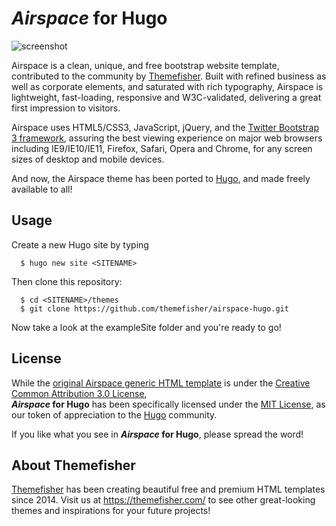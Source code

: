 # _Airspace_ for Hugo
![screenshot](https://github.com/themefisher/airspace-hugo/raw/master/images/screenshot.png "Home of the website")

Airspace is a clean, unique, and free bootstrap website template, contributed to the community by [Themefisher](https://themefisher.com/). Built with refined business as well as corporate elements, and saturated with rich typography, Airspace is lightweight, fast-loading, responsive and W3C-validated, delivering a great first impression to visitors.

Airspace uses HTML5/CSS3, JavaScript, jQuery, and the [Twitter Bootstrap 3 framework](https://getbootstrap.com/docs/3.3/), assuring the best viewing experience on major web browsers including IE9/IE10/IE11, Firefox, Safari, Opera and Chrome, for any screen sizes of desktop and mobile devices.

And now, the Airspace theme has been ported to [Hugo](https://gohugo.io/), and made freely available to all!

## Usage

Create a new Hugo site by typing

```
  $ hugo new site <SITENAME>
```

Then clone this repository:

```
  $ cd <SITENAME>/themes
  $ git clone https://github.com/themefisher/airspace-hugo.git
```

Now take a look at the exampleSite folder and you're ready to go!

## License

While the [original Airspace generic HTML template](https://themefisher.com/products/airspace-free-bootstrap-website-template/) is under the [Creative Common Attribution 3.0 License](https://themefisher.com/license/),  
**_Airspace_ for Hugo** has been specifically licensed under the [MIT License](https://github.com/themefisher/airspace-hugo/blob/master/LICENSE.md), as our token of appreciation to the [Hugo](https://gohugo.io/) community.

If you like what you see in **_Airspace_ for Hugo**, please spread the word!

## About Themefisher

[Themefisher](https://themefisher.com/) has been creating beautiful free and premium HTML templates since 2014.
Visit us at https://themefisher.com/ to see other great-looking themes and inspirations for your future projects!
